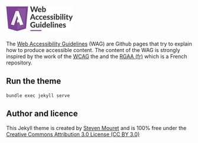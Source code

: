 # <img src="./_doc/img/web-accessibility-guidelines.png" alt="Web Accessibility Guidelines">

The [Web Accessibility Guidelines](https://stevenmouret.github.io/web-accessibility-guidelines/) (WAG) are Github pages that try to explain how to produce accessible content.
The content of the WAG is strongly inspired by the work of the [WCAG](https://www.w3.org/WAI/standards-guidelines/wcag/) the  and the [RGAA (fr)](https://www.numerique.gouv.fr/publications/rgaa-accessibilite/) which is a French repository.

## Run the theme
```
bundle exec jekyll serve
```

## Author and licence
This Jekyll theme is created by [Steven Mouret](https://twitter.com/stevenmouret) and is 100% free under the [Creative Commons Attribution 3.0 License (CC BY 3.0)](http://creativecommons.org/licenses/by/3.0/)
